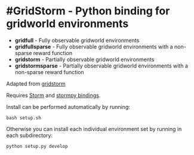 #GridStorm - Python binding for gridworld environments
===================================

* **gridfull** - Fully observable gridworld environments
* **gridfullsparse** - Fully observable gridworld environments with a non-sparse reward function
* **gridstorm** - Partially observable gridworld environments
* **gridstormsparse** - Partially observable gridworld environments with a non-sparse reward function


Adapted from [gridstorm](https://github.com/sjunges/gridworld-by-storm)

Requires [Storm](https://www.stormchecker.org/) and [stormpy bindings](https://github.com/sjunges/stormpy).

Install can be performed automatically by running:
```
bash setup.sh
```

Otherwise you can install each individual environment set by running in each subdirectory:

```
python setup.py develop
```
